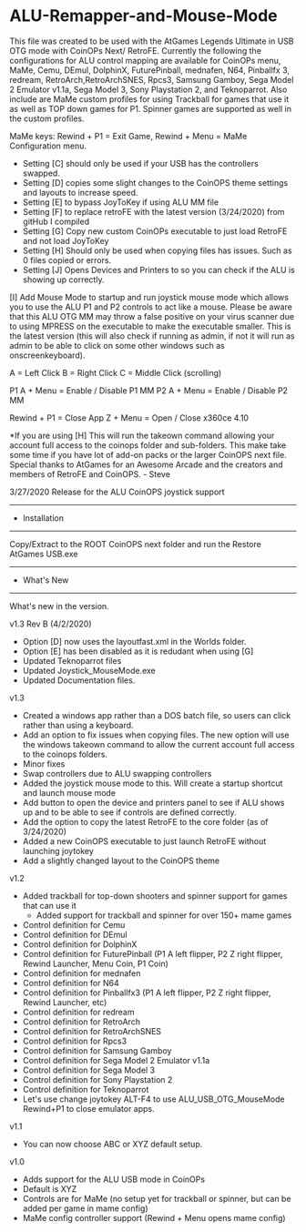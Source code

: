 # ALU-Remapper-and-Mouse-Mode

This file was created to be used with the AtGames Legends Ultimate in USB OTG mode with CoinOPs Next/ RetroFE. Currently the following the configurations for ALU control mapping are available for CoinOPs menu, MaMe, Cemu, DEmul, DolphinX, FuturePinball, mednafen, N64, Pinballfx 3, redream, RetroArch,RetroArchSNES, Rpcs3, Samsung Gamboy, Sega Model 2 Emulator v1.1a, Sega Model 3, Sony Playstation 2, and Teknoparrot. Also include are MaMe custom profiles for using Trackball for games that use it as well as TOP down games for P1. Spinner games are supported as well in the custom profiles.

MaMe keys: Rewind + P1 = Exit Game, Rewind + Menu = MaMe Configuration menu.

- Setting [C] should only be used if your USB has the controllers swapped.
- Setting [D] copies some slight changes to the CoinOPS theme settings and layouts to increase speed.
- Setting [E] to bypass JoyToKey if using ALU MM file
- Setting [F] to replace retroFE with the latest version (3/24/2020) from gitHub I compiled
- Setting [G] Copy new custom CoinOPs executable to just load RetroFE and not load JoyToKey
- Setting [H] Should only be used when copying files has issues. Such as 0 files copied or errors.
- Setting [J] Opens Devices and Printers to so you can check if the ALU is showing up correctly.

[I] Add Mouse Mode to startup and run joystick mouse mode which allows you to use the ALU P1 and P2 controls to act like a mouse. Please be aware that this ALU OTG MM may throw a false positive on your virus scanner due to using MPRESS on the executable to make the executable smaller. This is the latest version (this will also check if running as admin, if not it will run as admin to be able to click on some other windows such as onscreenkeyboard).

A = Left Click 
B = Right Click
C = Middle Click (scrolling)

P1 A + Menu = Enable / Disable P1 MM
P2 A + Menu = Enable / Disable P2 MM

Rewind + P1 = Close App
Z + Menu = Open / Close x360ce 4.10 

*If you are using [H] This will run the takeown command allowing your account full access to the coinops folder and sub-folders. This make take some time if you have lot of add-on packs or the larger CoinOPS next file.
Special thanks to AtGames for an Awesome Arcade and the creators and members of RetroFE and CoinOPS. - Steve

3/27/2020 Release for the ALU CoinOPS joystick support

-------------------
- Installation
-------------------

Copy/Extract to the ROOT CoinOPS next folder and run the Restore AtGames USB.exe



--------------------
- What's New
--------------------

What's new in the version.

v1.3 Rev B (4/2/2020)
- Option [D] now uses the layoutfast.xml in the Worlds folder.
- Option [E] has been disabled as it is redudant when using [G]
- Updated Teknoparrot files
- Updated Joystick_MouseMode.exe
- Updated Documentation files.

v1.3

- Created a windows app rather than a DOS batch file, so users can click rather than using a keyboard.
- Add an option to fix issues when copying files. The new option will use the windows takeown command to allow the current account full access to the coinops folders.
- Minor fixes
- Swap controllers due to ALU swapping controllers
- Added the joystick mouse mode to this. Will create a startup shortcut and launch mouse mode
- Add button to open the device and printers panel to see if ALU shows up and to be able to see if controls are defined correctly.
- Add the option to copy the latest RetroFE to the core folder (as of 3/24/2020)
- Added a new CoinOPS executable to just launch RetroFE without launching joytokey
- Add a slightly changed layout to the CoinOPS theme

v1.2
- Added trackball for top-down shooters and spinner support for games that can use it
	- Added support for trackball and spinner for over 150+ mame games
- Control definition for Cemu
- Control definition for DEmul
- Control definition for DolphinX
- Control definition for FuturePinball (P1 A left flipper, P2 Z right flipper, Rewind Launcher, Menu Coin, P1 Coin)
- Control definition for mednafen
- Control definition for N64
- Control definition for Pinballfx3 (P1 A left flipper, P2 Z right flipper, Rewind Launcher, etc)
- Control definition for redream
- Control definition for RetroArch
- Control definition for RetroArchSNES
- Control definition for Rpcs3
- Control definition for Samsung Gamboy
- Control definition for Sega Model 2 Emulator v1.1a
- Control definition for Sega Model 3
- Control definition for Sony Playstation 2
- Control definition for Teknoparrot
- Let's use change joytokey ALT-F4 to use ALU_USB_OTG_MouseMode Rewind+P1 to close emulator apps.

v1.1
- You can now choose ABC or XYZ default setup. 

v1.0
- Adds support for the ALU USB mode in CoinOPs
- Default is XYZ
- Controls are for MaMe (no setup yet for trackball or spinner, but can be added per game in mame config)
- MaMe config controller support (Rewind + Menu opens mame config)



